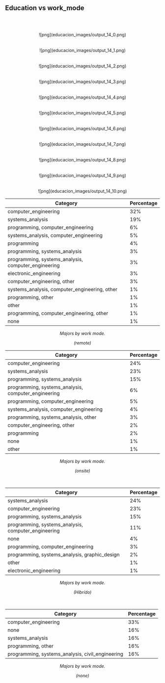 ## Education vs work_mode

<br/><br/>

<center> ![png](educacion_images/output_14_0.png)   </center>      
<br/><br/>
<center> ![png](educacion_images/output_14_1.png)   </center>   
<br/><br/>
<center> ![png](educacion_images/output_14_2.png)   </center>   
<br/><br/>
<center> ![png](educacion_images/output_14_3.png)   </center>
<br/><br/>
<center> ![png](educacion_images/output_14_4.png)   </center>
<br/><br/>
<center> ![png](educacion_images/output_14_5.png)   </center>
<br/><br/>
<center> ![png](educacion_images/output_14_6.png)   </center>
<br/><br/>
<center> ![png](educacion_images/output_14_7.png)   </center>
<br/><br/>
<center> ![png](educacion_images/output_14_8.png)   </center>
<br/><br/>
<center> ![png](educacion_images/output_14_9.png)   </center>
<br/><br/>
<center> ![png](educacion_images/output_14_10.png)  </center> 

<center>
     <div class='stats_table'>
  <a id="majors_by_work_mode_Nw2Ra"></a>

| Category                                            | Percentage |
| --------------------------------------------------- | ---------- |
| computer_engineering                                | 32%        |
| systems_analysis                                    | 19%        |
| programming, computer_engineering                   | 6%         |
| systems_analysis, computer_engineering              | 5%         |
| programming                                         | 4%         |
| programming, systems_analysis                       | 3%         |
| programming, systems_analysis, computer_engineering | 3%         |
| electronic_engineering                              | 3%         |
| computer_engineering, other                         | 3%         |
| systems_analysis, computer_engineering, other       | 1%         |
| programming, other                                  | 1%         |
| other                                               | 1%         |
| programming, computer_engineering, other            | 1%         |
| none                                                | 1%         |

<p class="table_title"><em>Majors by work mode. 
<p class="table_subtitle">(remote)<p></em></p>
</div>
</center>

<center>
    <div class='stats_table'>
 <a id="majors_by_work_mode_XJdNZ"></a>

| Category                                            | Percentage |
| --------------------------------------------------- | ---------- |
| computer_engineering                                | 24%        |
| systems_analysis                                    | 23%        |
| programming, systems_analysis                       | 15%        |
| programming, systems_analysis, computer_engineering | 6%         |
| programming, computer_engineering                   | 5%         |
| systems_analysis, computer_engineering              | 4%         |
| programming, systems_analysis, other                | 3%         |
| computer_engineering, other                         | 2%         |
| programming                                         | 2%         |
| none                                                | 1%         |
| other                                               | 1%         |

<p class="table_title"><em>Majors by work mode. 
<p class="table_subtitle">(onsite)<p></em></p>
<br/>
</div>
</center>

<center>
     <div class='stats_table'>
 <a id="majors_by_work_mode_E1KEz"></a>

| Category                                            | Percentage |
| --------------------------------------------------- | ---------- |
| systems_analysis                                    | 24%        |
| computer_engineering                                | 23%        |
| programming, systems_analysis                       | 15%        |
| programming, systems_analysis, computer_engineering | 11%        |
| none                                                | 4%         |
| programming, computer_engineering                   | 3%         |
| programming, systems_analysis, graphic_design       | 2%         |
| other                                               | 1%         |
| electronic_engineering                              | 1%         |

<p class="table_title"><em>Majors by work mode. 
<p class="table_subtitle">(Hibrído)<p></em></p>
<br/>
</div>
</center>

<center>
     <div class='stats_table'>
 <a id="majors_by_work_mode_t0S8j"></a>

| Category                                         | Percentage |
| ------------------------------------------------ | ---------- |
| computer_engineering                             | 33%        |
| none                                             | 16%        |
| systems_analysis                                 | 16%        |
| programming, other                               | 16%        |
| programming, systems_analysis, civil_engineering | 16%        |

<p class="table_title"><em>Majors by work mode. 
<p class="table_subtitle">(none)<p></em></p>
<br/>
</div>
</center>

</br></br>

